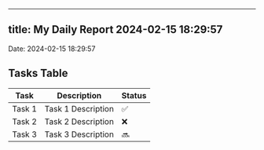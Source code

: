 
---
title: My Daily Report 2024-02-15 18:29:57
---

Date: 2024-02-15 18:29:57

## Tasks Table

| Task | Description | Status |
|------|-------------|--------|
| Task 1 | Task 1 Description | ✅ |
| Task 2 | Task 2 Description | ❌ |
| Task 3 | Task 3 Description | 🔜 |
